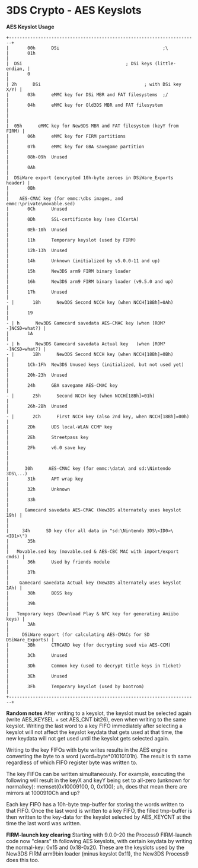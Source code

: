 # 3DS Crypto - AES Keyslots


**AES Keyslot Usage**

```
+-----------------------------------------------------------------------+
|       00h      DSi                                       ;\           
|       01h                                                             |
|  DSi                                       ; DSi keys (little-endian, |
|       0                                                               |
| 2h      DSi                                       ; with DSi key X/Y) |
|       03h      eMMC key for DSi MBR and FAT filesystems  ;/           |
|       04h      eMMC key for Old3DS MBR and FAT filesystem             |
|                                                                       |
|  05h      eMMC key for New3DS MBR and FAT filesystem (keyY from FIRM) |
|       06h      eMMC key for FIRM partitions                           |
|       07h      eMMC key for GBA savegame partition                    |
|       08h-09h  Unused                                                 |
|       0Ah                                                             |
|  DSiWare export (encrypted 10h-byte zeroes in DSiWare_Exports header) |
|       0Bh                                                             |
|    AES-CMAC key (for emmc:\dbs images, and emmc:\private\movable.sed) 
|       0Ch      Unused                                                 |
|       0Dh      SSL-certificate key (see ClCertA)                      |
|       0Eh-10h  Unused                                                 |
|       11h      Temporary keyslot (used by FIRM)                       |
|       12h-13h  Unused                                                 |
|       14h      Unknown (initialized by v5.0.0-11 and up)              |
|       15h      New3DS arm9 FIRM binary loader                         |
|       16h      New3DS arm9 FIRM binary loader (v9.5.0 and up)         |
|       17h      Unused                                                 |
- |       18h      New3DS Second NCCH key (when NCCH[18Bh]=0Ah)           |
|       19                                                              |
- | h      New3DS Gamecard savedata AES-CMAC key (when [ROM?-]NCSD=what?) |
|       1A                                                              |
- | h      New3DS Gamecard savedata Actual key   (when [ROM?-]NCSD=what?) |
- |       1Bh      New3DS Second NCCH key (when NCCH[18Bh]=0Bh)           |
|       1Ch-1Fh  New3DS Unused keys (initialized, but not used yet)     |
|       20h-23h  Unused                                                 |
|       24h      GBA savegame AES-CMAC key                              |
- |       25h      Second NCCH key (when NCCH[18Bh]=01h)                  |
|       26h-2Bh  Unused                                                 |
- |       2Ch      First NCCH key (also 2nd key, when NCCH[18Bh]=00h)     |
|       2Dh      UDS local-WLAN CCMP key                                |
|       2Eh      Streetpass key                                         |
|       2Fh      v6.0 save key                                          |
|                                                                       |
|      30h      AES-CMAC key (for emmc:\data\ and sd:\Nintendo 3DS\...) 
|       31h      APT wrap key                                           |
|       32h      Unknown                                                |
|       33h                                                             |
|      Gamecard savedata AES-CMAC (New3DS alternately uses keyslot 19h) |
|                                                                       |
|     34h      SD key (for all data in "sd:\Nintendo 3DS\<ID0>\<ID1>\") 
|       35h                                                             |
|   Movable.sed key (movable.sed & AES-CBC MAC with import/export cmds) |
|       36h      Used by friends module                                 |
|       37h                                                             |
|    Gamecard savedata Actual key (New3DS alternately uses keyslot 1Ah) |
|       38h      BOSS key                                               |
|       39h                                                             |
|   Temporary keys (Download Play & NFC key for generating Amiibo keys) |
|       3Ah                                                             |
|     DSiWare export (for calculating AES-CMACs for SD DSiWare_Exports) |
|       3Bh      CTRCARD key (for decrypting seed via AES-CCM)          |
|       3Ch      Unused                                                 |
|       3Dh      Common key (used to decrypt title keys in Ticket)      |
|       3Eh      Unused                                                 |
|       3Fh      Temporary keyslot (used by bootrom)                    |
+-----------------------------------------------------------------------+
```


**Random notes**
After writing to a keyslot, the keyslot must be selected again (write
AES_KEYSEL + set AES_CNT bit26), even when writing to the same keyslot.
Writing the last word to a key FIFO immediately after selecting a
keyslot will not affect the keyslot keydata that gets used at that time,
the new keydata will not get used until the keyslot gets selected
again.

Writing to the key FIFOs with byte writes results in the AES engine
converting the byte to a word (word=byte\*01010101h). The result is th
same regardless of which FIFO register byte was written to.

The key FIFOs can be written simultaneously. For example, executing the
following will result in the keyX and keyY being set to all-zero
(unknown for normalkey): memset(0x10009100, 0, 0x100); uh, does that
mean there are mirrors at 1000910Ch and up?

Each key FIFO has a 10h-byte tmp-buffer for storing the words written to
that FIFO. Once the last word is written to a key FIFO, the filled
tmp-buffer is then written to the key-data for the keyslot selected by
AES_KEYCNT at the time the last word was written.

**FIRM-launch key clearing**
Starting with 9.0.0-20 the Process9 FIRM-launch code now \"clears\" th
following AES keyslots, with certain keydata by writing the normal-key:
0x15 and 0x18-0x20. These are the keyslots used by the New3DS FIRM
arm9bin loader (minus keyslot 0x11), the New3DS Process9 does this too.




